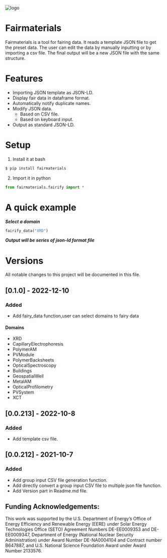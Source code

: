 
![logo](https://i.imgur.com/pqR2OBe.png)

# Fairmaterials
Fairmaterials is a tool for fairing data. It reads a template JSON file to get the preset data. The user can edit the data by manually inputting or by importing a csv file. The final output will be a new JSON file with the same structure. 


# Features
 -  Importing JSON template as JSON-LD.
 -   Display fair data in dataframe format.
 -   Automatically notify duplicate names.
 -   Modify JSON data.
		- Based on CSV file.
		- Based on keyboard input.
 -   Output as standard JSON-LD.
 
#  Setup
1. Install it at bash
```bash
$ pip install fairmaterials
```
2.	Import it in python
```python
from fairmaterials.fairify import *
``` 
#  A quick example
***Select a domain***
```python
fairify_data("XRD")
``` 
***Output will be series of json-ld format file***

#  Versions
All notable changes to this project will be documented in this file.
## [0.1.0] - 2022-12-10
### Added
- Add fairy_data function,user can select domains to fairy data
#### Domains
- XRD
- CapillaryElectrophoresis
- PolymerAM
- PVModule
- PolymerBacksheets
- OpticalSpectroscopy
- Buildings
- GeospatialWell
- MetalAM
- OpticalProfilometry
- PVSystem
- XCT 

## [0.0.213] - 2022-10-8
### Added
- Add template csv file.
## [0.0.212] - 2021-10-7
### Added
- Add group input CSV file generation function.
- Add directly convert a group input CSV file to multiple json file function.
- Add Version part in Readme.md file.

## Funding Acknowledgements:
This work was supported by the U.S. Department of Energy’s Office of Energy Efficiency and Renewable Energy (EERE) under Solar Energy Technologies Office (SETO) Agreement Numbers DE-EE0009353 and DE-EE0009347, Department of Energy (National Nuclear Security Administration) under Award Number DE-NA0004104 and Contract number B647887, and U.S. National Science Foundation Award under Award Number 2133576.